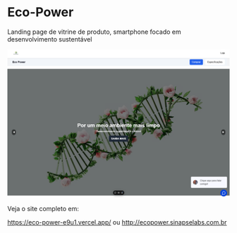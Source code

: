 # Eco-Power
Landing page de vitrine de produto, smartphone focado em desenvolvimento sustentável

![Landing](Assets/landing.png "Landing")

Veja o site completo em:

https://eco-power-e9u1.vercel.app/ ou http://ecopower.sinapselabs.com.br

